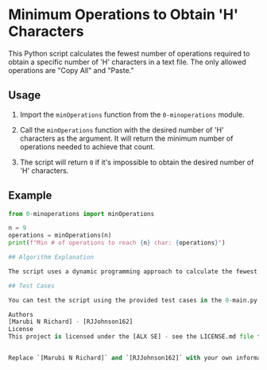 # Minimum Operations to Obtain 'H' Characters

This Python script calculates the fewest number of operations required to obtain a specific number of 'H' characters in a text file. The only allowed operations are "Copy All" and "Paste."

## Usage

1. Import the `minOperations` function from the `0-minoperations` module.

2. Call the `minOperations` function with the desired number of 'H' characters as the argument. It will return the minimum number of operations needed to achieve that count.

3. The script will return `0` if it's impossible to obtain the desired number of 'H' characters.

## Example

```python
from 0-minoperations import minOperations

n = 9
operations = minOperations(n)
print(f"Min # of operations to reach {n} char: {operations}")

## Algorithm Explanation

The script uses a dynamic programming approach to calculate the fewest number of operations. It starts with one 'H' character in the file and iteratively checks if it can copy and paste to reach the target number of 'H' characters, updating the count of operations accordingly.

## Test Cases

You can test the script using the provided test cases in the 0-main.py file.

Authors
[Marubi N Richard] - [RJJohnson162]
License
This project is licensed under the [ALX SE] - see the LICENSE.md file for details.


Replace `[Marubi N Richard]` and `[RJJohnson162]` with your own information. You can also specify the appropriate license name and link to the license file as needed.
